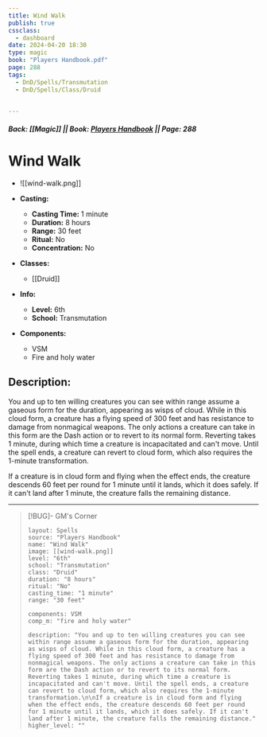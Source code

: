 ```yaml
---
title: Wind Walk
publish: true
cssclass:
  - dashboard
date: 2024-04-20 18:30
type: magic
book: "Players Handbook.pdf"
page: 288
tags:
  - DnD/Spells/Transmutation
  - DnD/Spells/Class/Druid


---
```


##### Back: [[Magic]] || Book: [Players Handbook](https://drive.google.com/drive/folders/1O5bhpYizcIT5xxAoLOuzCRht_PVS7VSG?usp=sharing) || Page: 288

# Wind Walk
- ![[wind-walk.png]]
- **Casting:**
    - **Casting Time:** 1 minute
    - **Duration:** 8 hours
    - **Range:** 30 feet
    - **Ritual:** No
    - **Concentration:** No
- **Classes:**
    - [[Druid]]

- **Info:**
    - **Level:** 6th
    - **School:** Transmutation
- **Components:**
    - VSM
    - Fire and holy water

## Description:
You and up to ten willing creatures you can see within range assume a gaseous form for the duration, appearing as wisps of cloud. While in this cloud form, a creature has a flying speed of 300 feet and has resistance to damage from nonmagical weapons. The only actions a creature can take in this form are the Dash action or to revert to its normal form. Reverting takes 1 minute, during which time a creature is incapacitated and can't move. Until the spell ends, a creature can revert to cloud form, which also requires the 1-minute transformation.

If a creature is in cloud form and flying when the effect ends, the creature descends 60 feet per round for 1 minute until it lands, which it does safely. If it can't land after 1 minute, the creature falls the remaining distance.



---

> [!BUG]- GM's Corner
>
> ```statblock
> layout: Spells
> source: "Players Handbook"
> name: "Wind Walk"
> image: [[wind-walk.png]]
> level: "6th"
> school: "Transmutation"
> class: "Druid"
> duration: "8 hours"
> ritual: "No"
> casting_time: "1 minute"
> range: "30 feet"
>
> components: VSM
> comp_m: "fire and holy water"
>
> description: "You and up to ten willing creatures you can see within range assume a gaseous form for the duration, appearing as wisps of cloud. While in this cloud form, a creature has a flying speed of 300 feet and has resistance to damage from nonmagical weapons. The only actions a creature can take in this form are the Dash action or to revert to its normal form. Reverting takes 1 minute, during which time a creature is incapacitated and can't move. Until the spell ends, a creature can revert to cloud form, which also requires the 1-minute transformation.\n\nIf a creature is in cloud form and flying when the effect ends, the creature descends 60 feet per round for 1 minute until it lands, which it does safely. If it can't land after 1 minute, the creature falls the remaining distance."
> higher_level: ""
> ```
